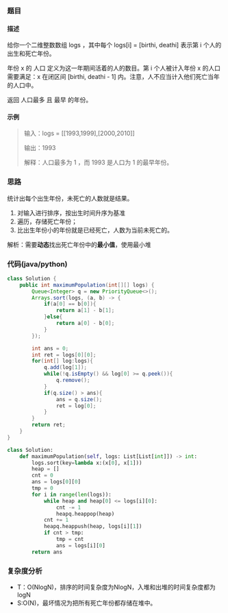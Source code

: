 ### 题目
#### 描述
给你一个二维整数数组 logs ，其中每个 logs[i] = [birthi, deathi] 表示第 i 个人的出生和死亡年份。

年份 x 的 人口 定义为这一年期间活着的人的数目。第 i 个人被计入年份 x 的人口需要满足：x 在闭区间 [birthi, deathi - 1] 内。注意，人不应当计入他们死亡当年的人口中。

返回 人口最多 且 最早 的年份。

#### 示例
> 输入：logs = [[1993,1999],[2000,2010]]
> 
> 输出：1993
> 
> 解释：人口最多为 1 ，而 1993 是人口为 1 的最早年份。
### 思路
统计出每个出生年份，未死亡的人数就是结果。
1. 对输入进行排序，按出生时间升序为基准
2. 遍历，存储死亡年份；
3. 比出生年份小的年份就是已经死亡，人数为当前未死亡的。

解析：需要**动态**找出死亡年份中的**最小值**，使用最小堆
### 代码(java/python)
```java
class Solution {
    public int maximumPopulation(int[][] logs) {
        Queue<Integer> q = new PriorityQueue<>();
        Arrays.sort(logs, (a, b) -> {
            if(a[0] == b[0]){
                return a[1] - b[1];
            }else{
                return a[0] - b[0];
            }
        });

        int ans = 0;
        int ret = logs[0][0];
        for(int[] log:logs){
            q.add(log[1]);
            while(!q.isEmpty() && log[0] >= q.peek()){
                q.remove();
            }
            if(q.size() > ans){
                ans = q.size();
                ret = log[0];
            }
        }
        return ret;
    }
}
```
```python
class Solution:
    def maximumPopulation(self, logs: List[List[int]]) -> int:
        logs.sort(key=lambda x:(x[0], x[1]))
        heap = []
        cnt = 0
        ans = logs[0][0]
        tmp = 0
        for i in range(len(logs)):
            while heap and heap[0] <= logs[i][0]:
                cnt -= 1
                heapq.heappop(heap)
            cnt += 1
            heapq.heappush(heap, logs[i][1])
            if cnt > tmp:
                tmp = cnt
                ans = logs[i][0]
        return ans
```       
### 复杂度分析
- T：O(NlogN)，排序的时间复杂度为NlogN，入堆和出堆的时间复杂度都为logN
- S:O(N)，最坏情况为把所有死亡年份都存储在堆中。

